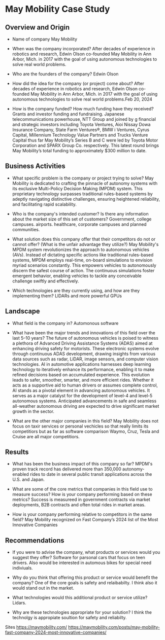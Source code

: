 # May Mobility Case Study 

## Overview and Origin

* Name of company
May Mobility 

* When was the company incorporated? After decades of experience in robotics and research, Edwin Olson co-founded May Mobility in Ann Arbor, Mich. in 2017 with the goal of using autonomous technologies to solve real world problems.

* Who are the founders of the company? Edwin Olson

* How did the idea for the company (or project) come about? After decades of experience in robotics and research, Edwin Olson co-founded May Mobility in Ann Arbor, Mich. in 2017 with the goal of using autonomous technologies to solve real world problems.Feb 20, 2024

* How is the company funded? How much funding have they received? Grants and investor funding and fundraising. Japanese telecommunications powerhouse, NTT Group and joined by g financial and strategic investors including Toyota Ventures, Aioi Nissay Dowa Insurance Company, State Farm Ventures®, BMW i Ventures, Cyrus Capital, Millennium Technology Value Partners and Trucks Venture Capital thus far May Mobility’s Series B and C were led by Toyota Motor Corporation and SPARX Group Co. respectively. This latest round brings May Mobility’s total funding to approximately $300 million to date.


## Business Activities

* What specific problem is the company or project trying to solve? May Mobility is dedicated to crafting the pinnacle of autonomy systems with its exclusive Multi-Policy Decision Making (MPDM) system. This proprietary technology surpasses traditional rules-based systems by adeptly navigating distinctive challenges, ensuring heightened reliability, and facilitating rapid scalability.


* Who is the company's intended customer? Is there any information about the market size of this set of customers? Government, college campuses. airports. healthcare, corporate campuses and planned communities. 

* What solution does this company offer that their competitors do not or cannot offer? (What is the unfair advantage they utilize?) 
May Mobility's MPDM system revolutionizes the approach to autonomous vehicles (AVs). Instead of dictating specific actions like traditional rules-based systems, MPDM employs real-time, on-board simulations to envision myriad scenarios constantly. This empowers vehicles to autonomously discern the safest course of action. The continuous simulations foster emergent behavior, enabling vehicles to tackle any conceivable challenge swiftly and effectively.

* Which technologies are they currently using, and how are they implementing them? LIDARs and more powerful GPUs 


## Landscape

* What field is the company in? Automonous software

* What have been the major trends and innovations of this field over the last 5&ndash;10 years? 
The future of autonomous vehicles is poised to witness a plethora of Advanced Driving Assistance Systems (ADAS) aimed at enhancing driving safety for motorists. These electronic systems evolve through continuous ADAS development, drawing insights from various data sources such as radar, LiDAR, image sensors, and computer vision technologies. AI in automotive applications harnesses deep learning technology to iteratively enhance its performance, enabling it to make refined decisions based on accumulated experience. This evolution leads to safer, smoother, smarter, and more efficient rides. Whether it acts as a supportive aid to human drivers or assumes complete control, AI stands as a pivotal element in advancing autonomous vehicles. It serves as a major catalyst for the development of level-4 and level-5 autonomous systems. Anticipated advancements in safe and seamless all-weather autonomous driving are expected to drive significant market growth in the sector.

* What are the other major companies in this field?  May Mobility does not focus on taxir services or personal vechicles so that really limits its competitiors but as far as software comparison Waymo, Cruz, Tesla and Cruise are all major competitiors.

## Results

* What has been the business impact of this company so far? MPDM's proven track record has delivered more than 350,000 autonomy-enabled rides to date in several public transit applications across the U.S. and Japan.

* What are some of the core metrics that companies in this field use to measure success? How is your company performing based on these metrics? Success is measureed in government contracts via market deployments, B2B contracts and often total rides in market areas. 

* How is your company performing relative to competitors in the same field? May Mobility recognized on Fast Company’s 2024 list of the Most Innovative Companies
  
## Recommendations

* If you were to advise the company, what products or services would you suggest they offer? Software for parsonal cars that focus on teen drivers. Also would be interested in automous bikes for special need indiviuals.  

* Why do you think that offering this product or service would benefit the company? One of the core goals is safety and relaibabilty. I think also it would stand out in the market. 

* What technologies would this additional product or service utilize? Lidars. 

* Why are these technologies appropriate for your solution? I think the technolgy is appropiate soultion for safety and reliabilty. 

Sites
https://maymobility.com/
https://maymobility.com/posts/may-mobility-fast-company-2024-most-innovative-companies/



